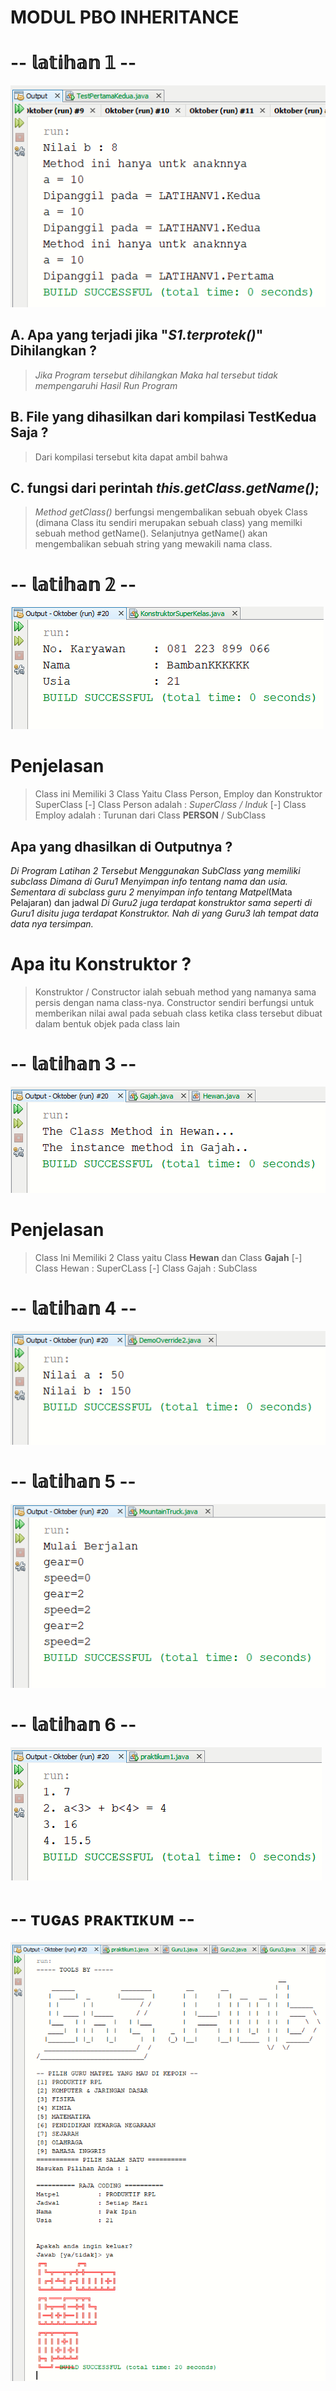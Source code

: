 # MODUL PBO INHERITANCE

# -- 𝕝𝕒𝕥𝕚𝕙𝕒𝕟 𝟙 --
![Alt text](https://github.com/Syihabuddinsanni/Tugas_PBO3/blob/master/SS%20HASIL%20RUN%20PROGRAM/L1.PNG)
## A. Apa yang terjadi jika "_S1.terprotek()_" Dihilangkan ?
> _Jika Program tersebut dihilangkan Maka hal tersebut tidak mempengaruhi
Hasil Run Program_
## B. File yang dihasilkan dari kompilasi TestKedua Saja ?
> Dari kompilasi tersebut kita dapat ambil bahwa
## C. fungsi dari perintah _this.getClass.getName()_;
>  _Method getClass()_ berfungsi mengembalikan sebuah obyek Class (dimana Class itu sendiri merupakan sebuah class) yang memilki sebuah method getName(). Selanjutnya getName() akan mengembalikan sebuah string yang mewakili nama class.


# -- 𝕝𝕒𝕥𝕚𝕙𝕒𝕟  𝟚 --
![Alt text](https://github.com/Syihabuddinsanni/Tugas_PBO3/blob/master/SS%20HASIL%20RUN%20PROGRAM/L2.PNG)
# Penjelasan
> Class ini Memiliki 3 Class Yaitu Class Person, Employ dan Konstruktor SuperClass
[-] Class Person adalah : _SuperClass / Induk_
[-] Class Employ adalah : Turunan dari Class **PERSON** / SubClass
## Apa yang dhasilkan di Outputnya ?
_Di Program Latihan 2 Tersebut Menggunakan SubClass yang memiliki subclass Dimana di Guru1 Menyimpan
info tentang nama dan usia. Sementara di subclass guru 2 menyimpan info tentang Matpel_(Mata Pelajaran) dan jadwal _Di Guru2 juga terdapat konstruktor sama seperti di Guru1 disitu juga terdapat Konstruktor. Nah di yang Guru3 lah tempat data data nya tersimpan._
# Apa itu Konstruktor ?
> Konstruktor / Constructor ialah sebuah method yang namanya sama persis dengan nama class-nya. Constructor sendiri berfungsi untuk memberikan nilai awal pada sebuah class ketika class tersebut dibuat dalam bentuk objek pada class lain
 


# -- 𝕝𝕒𝕥𝕚𝕙𝕒𝕟 3  --
![Alt text](https://github.com/Syihabuddinsanni/Tugas_PBO3/blob/master/SS%20HASIL%20RUN%20PROGRAM/L3.PNG)
# Penjelasan
> Class Ini Memiliki 2 Class yaitu Class **Hewan** dan Class **Gajah**
[-] Class Hewan : SuperCLass
[-] Class Gajah : SubClass

# -- 𝕝𝕒𝕥𝕚𝕙𝕒𝕟 4 --
![Alt text](https://github.com/Syihabuddinsanni/Tugas_PBO3/blob/master/SS%20HASIL%20RUN%20PROGRAM/L4.PNG)

# -- 𝕝𝕒𝕥𝕚𝕙𝕒𝕟 5 --
![Alt text](https://github.com/Syihabuddinsanni/Tugas_PBO3/blob/master/SS%20HASIL%20RUN%20PROGRAM/L5.PNG)

# -- 𝕝𝕒𝕥𝕚𝕙𝕒𝕟 6 --
![Alt text](https://github.com/Syihabuddinsanni/Tugas_PBO3/blob/master/SS%20HASIL%20RUN%20PROGRAM/L6.PNG)

# -- ᴛᴜɢᴀꜱ ᴘʀᴀᴋᴛɪᴋᴜᴍ --
![Alt text](https://github.com/Syihabuddinsanni/Tugas_PBO3/blob/master/SS%20HASIL%20RUN%20PROGRAM/Tugas%20praktikum.PNG)

